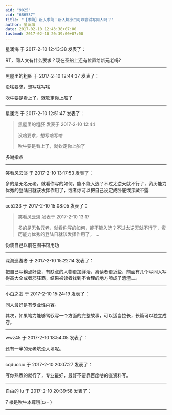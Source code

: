 ```yaml
---
aid: "9025"
zid: "686537"
title: "【求助】新人求助：新入坑小白可以尝试写同人吗？"
author: 星澜海
date: 2017-02-10 12:43:38+07:00
lastmod: 2017-02-10 20:39:00+07:00
---
```


星澜海 于 2017-2-10 12:43:38 发表了：

RT，同人文有什么要求？现在圣船上还有位置给新元老吗?

---

黑屋里的粗胚 于 2017-2-10 12:44:37 发表了：

没啥要求，想写啥写啥

吹牛要是看上了，就钦定你上船了

---

星澜海 于 2017-2-10 12:51:47 发表了：

> 黑屋里的粗胚 发表于 2017-2-10 12:44
>
> 没啥要求，想写啥写啥
>
> 吹牛要是看上了，就钦定你上船了

多谢指点

---

笑看风云淡 于 2017-2-10 13:17:53 发表了：

多的是无名元老，就看你写的如何，能不能入选？不过太逆天就不行了，资历能力优秀的登陆日就该发挥作用了，或者你可以把自己设定成卧底或深藏不露

---

cc5233 于 2017-2-10 15:08:05 发表了：

> 笑看风云淡 发表于 2017-2-10 13:17
>
> 多的是无名元老，就看你写的如何，能不能入选？不过太逆天就不行了，资历能力优秀的登陆日就该发挥作用了， ...

伪装自己以前在图书馆用功

---

深海巡游者 于 2017-2-10 15:22:14 发表了：

把自已写糗点好些，有缺点的人物更加鲜活，离读者更近些，前面有几个写同人写得高大全或者邪狂霸，结果被读者找到不合理的地方喷成了渣渣。。。

---

小白之友 于 2017-2-10 15:24:19 发表了：

同人最好是有专业性内容。

其次，如果笔力能够驾驭写一个方面的完整故事，可以适当拉长，长篇可以独立成卷。

---

wwz45 于 2017-2-10 18:54:05 发表了：

还有一半的元老坑没人填呢。

---

cqduoluo 于 2017-2-10 20:07:27 发表了：

写你熟悉的就行了，专业最好，最好不要靠百度啥的查资料写。

---

自由的 lu 于 2017-2-10 20:39:58 发表了：

7 楼是吹牛本尊哦\|ω・）

---

